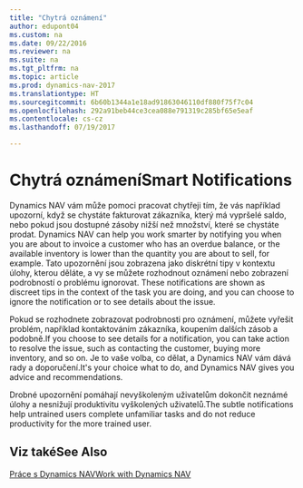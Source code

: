 ```yaml
---
title: "Chytrá oznámení"
author: edupont04
ms.custom: na
ms.date: 09/22/2016
ms.reviewer: na
ms.suite: na
ms.tgt_pltfrm: na
ms.topic: article
ms.prod: dynamics-nav-2017
ms.translationtype: HT
ms.sourcegitcommit: 6b60b1344a1e18ad91863046110df880f75f7c04
ms.openlocfilehash: 292a91beb44ce3cea088e791319c285bf65e5eaf
ms.contentlocale: cs-cz
ms.lasthandoff: 07/19/2017

---
```


# <a name="smart-notifications"></a><span data-ttu-id="4e453-102">Chytrá oznámení</span><span class="sxs-lookup"><span data-stu-id="4e453-102">Smart Notifications</span></span>
<span data-ttu-id="4e453-103">Dynamics NAV vám může pomoci pracovat chytřeji tím, že vás například upozorní, když se chystáte fakturovat zákazníka, který má vypršelé saldo, nebo pokud jsou dostupné zásoby nižší než množství, které se chystáte prodat. </span><span class="sxs-lookup"><span data-stu-id="4e453-103">Dynamics NAV can help you work smarter by notifying you when you are about to invoice a customer who has an overdue balance, or the available inventory is lower than the quantity you are about to sell, for example.</span></span> <span data-ttu-id="4e453-104">Tato upozornění jsou zobrazena jako diskrétní tipy v kontextu úlohy, kterou děláte, a vy se můžete rozhodnout oznámení nebo zobrazení podrobností o problému ignorovat. </span><span class="sxs-lookup"><span data-stu-id="4e453-104">These notifications are shown as discreet tips in the context of the task you are doing, and you can choose to ignore the notification or to see details about the issue.</span></span>  

<span data-ttu-id="4e453-105">Pokud se rozhodnete zobrazovat podrobnosti pro oznámení, můžete vyřešit problém, například kontaktováním zákazníka, koupením dalších zásob a podobně.</span><span class="sxs-lookup"><span data-stu-id="4e453-105">If you choose to see details for a notification, you can take action to resolve the issue, such as contacting the customer, buying more inventory, and so on.</span></span> <span data-ttu-id="4e453-106">Je to vaše volba, co dělat, a Dynamics NAV vám dává rady a doporučení.</span><span class="sxs-lookup"><span data-stu-id="4e453-106">It's your choice what to do, and Dynamics NAV gives you advice and recommendations.</span></span>  

<span data-ttu-id="4e453-107">Drobné upozornění pomáhají nevyškoleným uživatelům dokončit neznámé úlohy a nesnižují produktivitu vyškolených uživatelů.</span><span class="sxs-lookup"><span data-stu-id="4e453-107">The subtle notifications help untrained users complete unfamiliar tasks and do not reduce productivity for the more trained user.</span></span>

## <a name="see-also"></a><span data-ttu-id="4e453-108">Viz také</span><span class="sxs-lookup"><span data-stu-id="4e453-108">See Also</span></span>
[<span data-ttu-id="4e453-109">Práce s Dynamics NAV</span><span class="sxs-lookup"><span data-stu-id="4e453-109">Work with Dynamics NAV</span></span>](ui-work-product.md)

